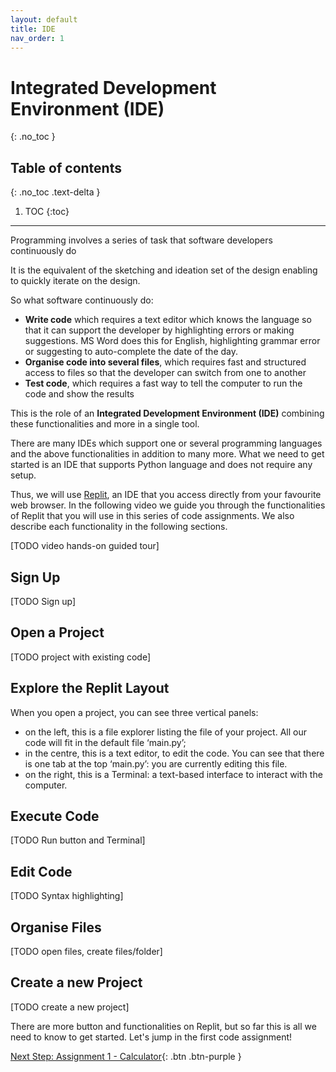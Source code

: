 ```yaml
---
layout: default
title: IDE
nav_order: 1
---
```


# Integrated Development Environment (IDE)
{: .no_toc }

## Table of contents
{: .no_toc .text-delta }

1. TOC
{:toc}

---

Programming involves a series of task that software developers continuously do

It is the equivalent of the sketching and ideation set of the design enabling to quickly iterate on the design.

So what software continuously do:

* **Write code** which requires a text editor which knows the language so that it can support the developer by highlighting errors or making suggestions. MS Word does this for English, highlighting grammar error or suggesting to auto-complete the date of the day.
* **Organise code into several files**, which requires fast and structured access to files so that the developer can switch from one to another
* **Test code**, which requires a fast way to tell the computer to run the code and show the results

This is the role of an **Integrated Development Environment (IDE)** combining these functionalities and more in a single tool.

There are many IDEs which support one or several programming languages and the above functionalities in addition to many more. What we need to get started is an IDE that supports Python language and does not require any setup. 

Thus, we will use [Replit](https://repl.it), an IDE that you access directly from your favourite web browser. In the following video we guide you through the functionalities of Replit that you will use in this series of code assignments. We also describe each functionality in the following sections.

[TODO video hands-on guided tour]


## Sign Up

[TODO Sign up]

## Open a Project

[TODO project with existing code]

## Explore the Replit Layout

When you open a project, you can see three vertical panels:

* on the left, this is a file explorer listing the file of your project. All our code will fit in the default file ‘main.py’;
* in the centre, this is a text editor, to edit the code. You can see that there is one tab at the top ‘main.py’: you are currently editing this file.
* on the right, this is a Terminal: a text-based interface to interact with the computer.

## Execute Code

[TODO Run button and Terminal]

## Edit Code

[TODO Syntax highlighting]

## Organise Files

[TODO open files, create files/folder]


## Create a new Project

[TODO create a new project]


There are more button and functionalities on Replit, but so far this is all we need to know to get started. Let's jump in the first code assignment!


[Next Step: Assignment 1 - Calculator]({{site.baseurl}}/assignments/01-calculator){: .btn .btn-purple }